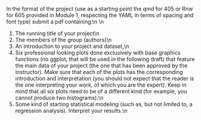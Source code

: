 In the format of the project (use as a starting point the qmd for 405 or Rnw for 605 provided in Module 1, respecting the YAML in terms of spacing and font type) submit a pdf containing:\n
\n
1. The running title of your project\n
2. The members of the group (authors)\n
3. An introduction to your project and dataset,\n
4. Six professional looking plots done exclusively with base graphics functions (no ggplot, that will be used in the following draft) that feature the main data of your project (the one that has been approved by the Instructor). Make sure that each of the plots has the corresponding introduction and interpretation (you should not expect that the reader is the one interpreting your work, of which you are the expert). Keep in mind that all six plots need to be of a different kind (for example, you cannot produce two histograms).\n
5. Some kind of starting statistical modeling (such as, but not limited to, a regression analysis). Interpret your results.\n
